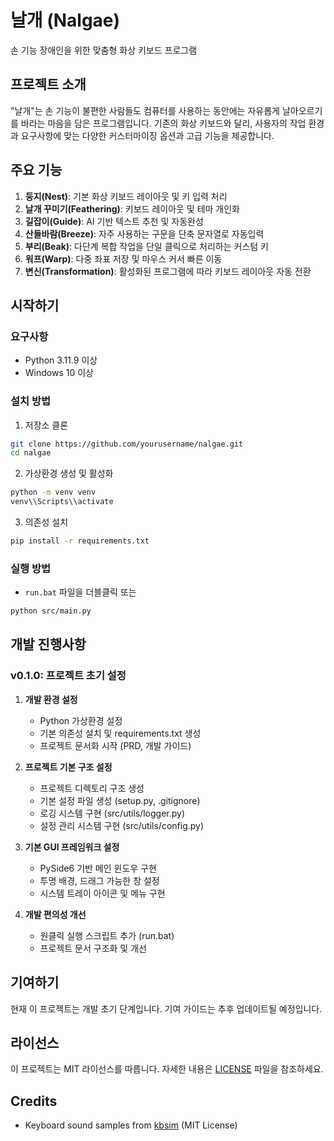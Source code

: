 # 날개 (Nalgae)

손 기능 장애인을 위한 맞춤형 화상 키보드 프로그램

## 프로젝트 소개
"날개"는 손 기능이 불편한 사람들도 컴퓨터를 사용하는 동안에는 자유롭게 날아오르기를 바라는 마음을 담은 프로그램입니다. 기존의 화상 키보드와 달리, 사용자의 작업 환경과 요구사항에 맞는 다양한 커스터마이징 옵션과 고급 기능을 제공합니다.

## 주요 기능
1. **둥지(Nest)**: 기본 화상 키보드 레이아웃 및 키 입력 처리
2. **날개 꾸미기(Feathering)**: 키보드 레이아웃 및 테마 개인화
3. **길잡이(Guide)**: AI 기반 텍스트 추천 및 자동완성
4. **산들바람(Breeze)**: 자주 사용하는 구문을 단축 문자열로 자동입력
5. **부리(Beak)**: 다단계 복합 작업을 단일 클릭으로 처리하는 커스텀 키
6. **워프(Warp)**: 다중 좌표 저장 및 마우스 커서 빠른 이동
7. **변신(Transformation)**: 활성화된 프로그램에 따라 키보드 레이아웃 자동 전환

## 시작하기

### 요구사항
- Python 3.11.9 이상
- Windows 10 이상

### 설치 방법
1. 저장소 클론
```bash
git clone https://github.com/yourusername/nalgae.git
cd nalgae
```

2. 가상환경 생성 및 활성화
```bash
python -m venv venv
venv\\Scripts\\activate
```

3. 의존성 설치
```bash
pip install -r requirements.txt
```

### 실행 방법
- `run.bat` 파일을 더블클릭
또는
```bash
python src/main.py
```

## 개발 진행사항

### v0.1.0: 프로젝트 초기 설정
1. **개발 환경 설정**
   - Python 가상환경 설정
   - 기본 의존성 설치 및 requirements.txt 생성
   - 프로젝트 문서화 시작 (PRD, 개발 가이드)

2. **프로젝트 기본 구조 설정**
   - 프로젝트 디렉토리 구조 생성
   - 기본 설정 파일 생성 (setup.py, .gitignore)
   - 로깅 시스템 구현 (src/utils/logger.py)
   - 설정 관리 시스템 구현 (src/utils/config.py)

3. **기본 GUI 프레임워크 설정**
   - PySide6 기반 메인 윈도우 구현
   - 투명 배경, 드래그 가능한 창 설정
   - 시스템 트레이 아이콘 및 메뉴 구현

4. **개발 편의성 개선**
   - 원클릭 실행 스크립트 추가 (run.bat)
   - 프로젝트 문서 구조화 및 개선

## 기여하기
현재 이 프로젝트는 개발 초기 단계입니다. 기여 가이드는 추후 업데이트될 예정입니다.

## 라이선스
이 프로젝트는 MIT 라이선스를 따릅니다. 자세한 내용은 [LICENSE](LICENSE) 파일을 참조하세요.

## Credits
- Keyboard sound samples from [kbsim](https://github.com/tplai/kbsim) (MIT License) 